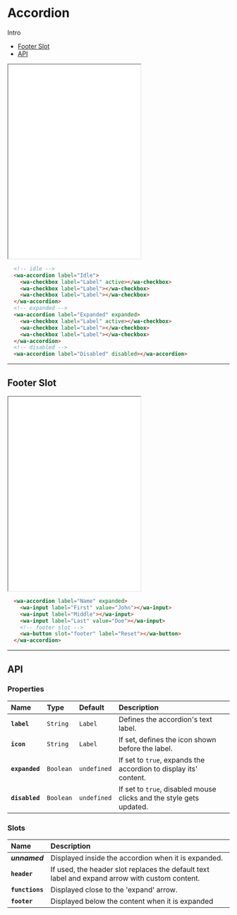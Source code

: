 # Accordion

Intro 

- [Footer Slot](components/accordion#footer-slot)
- [API](components/accordion#api)

<iframe src="./assets/demos/accordion/main.html" height="440px"></iframe>

```html
  <!-- idle -->
  <wa-accordion label="Idle">
    <wa-checkbox label="Label" active></wa-checkbox>
    <wa-checkbox label="Label"></wa-checkbox>
    <wa-checkbox label="Label"></wa-checkbox>
  </wa-accordion>
  <!-- expanded -->
  <wa-accordion label="Expanded" expanded>
    <wa-checkbox label="Label" active></wa-checkbox>
    <wa-checkbox label="Label"></wa-checkbox>
    <wa-checkbox label="Label"></wa-checkbox>
  </wa-accordion>
  <!-- disabled -->
  <wa-accordion label="Disabled" disabled></wa-accordion>
```

---

## Footer Slot

<iframe src="./assets/demos/accordion/footer-slot.html" height="440px"></iframe>

```html
  <wa-accordion label="Name" expanded>
    <wa-input label="First" value="John"></wa-input>
    <wa-input label="Middle"></wa-input>
    <wa-input label="Last" value="Doe"></wa-input>
    <!-- footer slot -->
    <wa-button slot="footer" label="Reset"></wa-button>
  </wa-accordion>
```

---

## API

### Properties

| Name | Type | Default | Description |
| :-- | :-- | :-- | :-- |
| **`label`** | `String` | `Label` | Defines the accordion's text label. |
| **`icon`** | `String` | `Label` | If set, defines the icon shown before the label. |
| **`expanded`** | `Boolean` | `undefined` | If set to `true`, expands the accordion to display its' content. |
| **`disabled`** | `Boolean` | `undefined` | If set to `true`, disabled mouse clicks and the style gets updated. |

### Slots

| Name | Description |
| :-- | :-- |
| **_unnamed_** | Displayed inside the accordion when it is expanded. |
| **`header`** | If used, the header slot replaces the default text label and expand arrow with custom content. |
| **`functions`** | Displayed close to the 'expand' arrow. |
| **`footer`** | Displayed below the content when it is expanded |